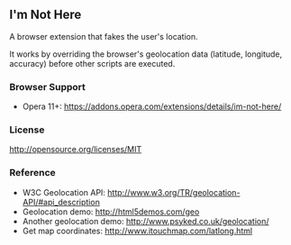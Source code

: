 ## I'm Not Here

A browser extension that fakes the user's location.

It works by overriding the browser's geolocation data (latitude, longitude, accuracy) before other scripts are executed.

### Browser Support

* Opera 11+: https://addons.opera.com/extensions/details/im-not-here/

### License

http://opensource.org/licenses/MIT

### Reference

* W3C Geolocation API: http://www.w3.org/TR/geolocation-API/#api_description
* Geolocation demo: http://html5demos.com/geo
* Another geolocation demo: http://www.psyked.co.uk/geolocation/
* Get map coordinates: http://www.itouchmap.com/latlong.html

